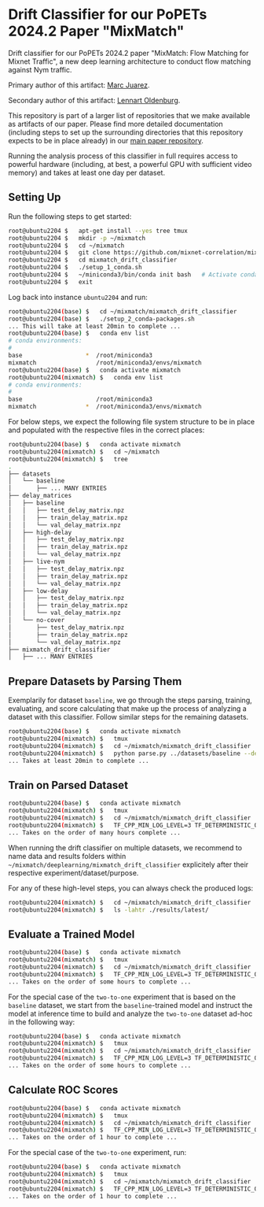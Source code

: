 # Drift Classifier for our PoPETs 2024.2 Paper "MixMatch"

Drift classifier for our PoPETs 2024.2 paper "MixMatch: Flow Matching for Mixnet Traffic", a new deep learning architecture to conduct flow matching against Nym traffic.

Primary author of this artifact: [Marc Juarez](https://mjuarezm.github.io/).

Secondary author of this artifact: [Lennart Oldenburg](https://lennartoldenburg.de/).

This repository is part of a larger list of repositories that we make available as artifacts of our paper. Please find more detailed documentation (including steps to set up the surrounding directories that this repository expects to be in place already) in our [main paper repository](https://github.com/mixnet-correlation/mixmatch-flow-matching-for-mixnet-traffic_popets-2024-2).

Running the analysis process of this classifier in full requires access to powerful hardware (including, at best, a powerful GPU with sufficient video memory) and takes at least one day per dataset.


## Setting Up

Run the following steps to get started:
```bash
root@ubuntu2204 $   apt-get install --yes tree tmux
root@ubuntu2204 $   mkdir -p ~/mixmatch
root@ubuntu2204 $   cd ~/mixmatch
root@ubuntu2204 $   git clone https://github.com/mixnet-correlation/mixmatch_drift_classifier.git
root@ubuntu2204 $   cd mixmatch_drift_classifier
root@ubuntu2204 $   ./setup_1_conda.sh
root@ubuntu2204 $   ~/miniconda3/bin/conda init bash   # Activate conda, modify if you use a different shell
root@ubuntu2204 $   exit
```

Log back into instance `ubuntu2204` and run:
```bash
root@ubuntu2204(base) $   cd ~/mixmatch/mixmatch_drift_classifier
root@ubuntu2204(base) $   ./setup_2_conda-packages.sh
... This will take at least 20min to complete ...
root@ubuntu2204(base) $   conda env list
# conda environments:
#
base                  *  /root/miniconda3
mixmatch                 /root/miniconda3/envs/mixmatch
root@ubuntu2204(base) $   conda activate mixmatch
root@ubuntu2204(mixmatch) $   conda env list
# conda environments:
#
base                     /root/miniconda3
mixmatch              *  /root/miniconda3/envs/mixmatch
```

For below steps, we expect the following file system structure to be in place and populated with the respective files in the correct places:
```bash
root@ubuntu2204(base) $   conda activate mixmatch
root@ubuntu2204(mixmatch) $   cd ~/mixmatch
root@ubuntu2204(mixmatch) $   tree
.
├── datasets
│   └── baseline
│       ├── ... MANY ENTRIES
├── delay_matrices
│   ├── baseline
│   │   ├── test_delay_matrix.npz
│   │   ├── train_delay_matrix.npz
│   │   └── val_delay_matrix.npz
│   ├── high-delay
│   │   ├── test_delay_matrix.npz
│   │   ├── train_delay_matrix.npz
│   │   └── val_delay_matrix.npz
│   ├── live-nym
│   │   ├── test_delay_matrix.npz
│   │   ├── train_delay_matrix.npz
│   │   └── val_delay_matrix.npz
│   ├── low-delay
│   │   ├── test_delay_matrix.npz
│   │   ├── train_delay_matrix.npz
│   │   └── val_delay_matrix.npz
│   └── no-cover
│       ├── test_delay_matrix.npz
│       ├── train_delay_matrix.npz
│       └── val_delay_matrix.npz
├── mixmatch_drift_classifier
│   ├── ... MANY ENTRIES
```


## Prepare Datasets by Parsing Them

Exemplarily for dataset `baseline`, we go through the steps parsing, training, evaluating, and score calculating that make up the process of analyzing a dataset with this classifier. Follow similar steps for the remaining datasets.
```bash
root@ubuntu2204(base) $   conda activate mixmatch
root@ubuntu2204(mixmatch) $   tmux
root@ubuntu2204(mixmatch) $   cd ~/mixmatch/mixmatch_drift_classifier
root@ubuntu2204(mixmatch) $   python parse.py ../datasets/baseline --delaymatpath ../delay_matrices/baseline --experiment 1
... Takes at least 20min to complete ...
```


## Train on Parsed Dataset

```bash
root@ubuntu2204(base) $   conda activate mixmatch
root@ubuntu2204(mixmatch) $   tmux
root@ubuntu2204(mixmatch) $   cd ~/mixmatch/mixmatch_drift_classifier
root@ubuntu2204(mixmatch) $   TF_CPP_MIN_LOG_LEVEL=3 TF_DETERMINISTIC_OPS=1 PYTHONHASHSEED=0 python train.py
... Takes on the order of many hours complete ...
```

When running the drift classifier on multiple datasets, we recommend to name data and results folders within `~/mixmatch/deeplearning/mixmatch_drift_classifier` explicitely after their respective experiment/dataset/purpose.

For any of these high-level steps, you can always check the produced logs:
```bash
root@ubuntu2204(mixmatch) $   cd ~/mixmatch/mixmatch_drift_classifier
root@ubuntu2204(mixmatch) $   ls -lahtr ./results/latest/
```


## Evaluate a Trained Model

```bash
root@ubuntu2204(base) $   conda activate mixmatch
root@ubuntu2204(mixmatch) $   tmux
root@ubuntu2204(mixmatch) $   cd ~/mixmatch/mixmatch_drift_classifier
root@ubuntu2204(mixmatch) $   TF_CPP_MIN_LOG_LEVEL=3 TF_DETERMINISTIC_OPS=1 PYTHONHASHSEED=0 python get_scores.py ./data/latest/ ./results/latest/
... Takes on the order of some hours to complete ...
```

For the special case of the `two-to-one` experiment that is based on the `baseline` dataset, we start from the `baseline`-trained model and instruct the model at inference time to build and analyze the `two-to-one` dataset ad-hoc in the following way:
```bash
root@ubuntu2204(base) $   conda activate mixmatch
root@ubuntu2204(mixmatch) $   tmux
root@ubuntu2204(mixmatch) $   cd ~/mixmatch/mixmatch_drift_classifier
root@ubuntu2204(mixmatch) $   TF_CPP_MIN_LOG_LEVEL=3 TF_DETERMINISTIC_OPS=1 PYTHONHASHSEED=0 python get_scores.py ./data/A_BASELINE_DATA_FOLDER/ ./results/A_BASELINE_RESULTS_FOLDER/ --two2one_case1   # Semi-matched case, use '--two2one_case2' instead for the unmatched setting
... Takes on the order of some hours to complete ...
```


## Calculate ROC Scores

```bash
root@ubuntu2204(base) $   conda activate mixmatch
root@ubuntu2204(mixmatch) $   tmux
root@ubuntu2204(mixmatch) $   cd ~/mixmatch/mixmatch_drift_classifier
root@ubuntu2204(mixmatch) $   TF_CPP_MIN_LOG_LEVEL=3 TF_DETERMINISTIC_OPS=1 PYTHONHASHSEED=0 python calculate_roc.py ./results/latest/
... Takes on the order of 1 hour to complete ...
```

For the special case of the `two-to-one` experiment, run:
```bash
root@ubuntu2204(base) $   conda activate mixmatch
root@ubuntu2204(mixmatch) $   tmux
root@ubuntu2204(mixmatch) $   cd ~/mixmatch/mixmatch_drift_classifier
root@ubuntu2204(mixmatch) $   TF_CPP_MIN_LOG_LEVEL=3 TF_DETERMINISTIC_OPS=1 PYTHONHASHSEED=0 python calculate_roc.py ./results/A_BASELINE_RESULTS_FOLDER/ --two2one
... Takes on the order of 1 hour to complete ...
```
